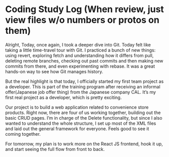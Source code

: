 # Coding Study Log (When review, just view files w/o numbers or protos on them)

Alright, Today, once again, I took a deeper dive into Git.
Today felt like taking a little time-travel tour with Git.
I practiced a bunch of new things: using revert, exploring fetch and understanding how it differs from pull, deleting remote branches, checking out past commits and then making new commits from there, and even experimenting with rebase. It was a great hands-on way to see how Git manages history.

But the real highlight is that today, I officially started my first team project as a developer.
This is part of the training program after receiving an informal offer(Japanese job offer thing) from the Japanese company CAL. It’s my first real project as a developer, which is pretty exciting.

Our project is to build a web application related to convenience store products. Right now, there are four of us working together, building out the basic CRUD pages. I’m in charge of the Delete functionality, but since I also wanted to understand the whole structure, I set up most of the XML files and laid out the general framework for everyone. Feels good to see it coming together.

For tomorrow, my plan is to work more on the React JS frontend, hook it up, and start seeing the full flow from front to back.


<!-- Just took JLPT N1 yesterday, results will come out in ages so let's see how it goes; 2025.07.07 -->